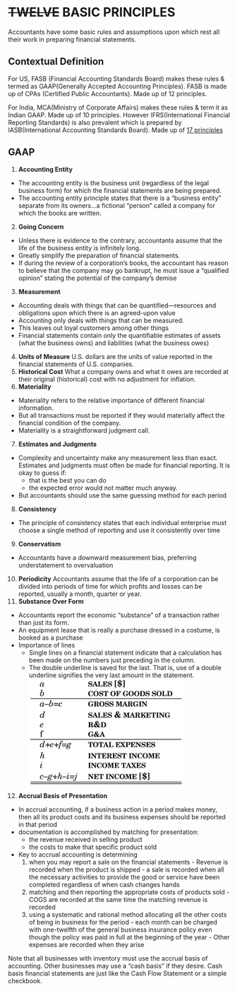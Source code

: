 # ~~TWELVE~~ BASIC PRINCIPLES
Accountants have some basic rules and assumptions upon which rest all their work in preparing financial statements.

## Contextual Definition
For US, FASB (Financial Accounting Standards Board) makes these rules & termed as GAAP(Generally Accepted Accounting Principles). FASB is made up of CPAs (Certified Public Accountants). Made up of 12 principles.

For India, MCA(Ministry of Corporate Affairs) makes these rules & term it as Indian GAAP. Made up of 10 principles. However IFRS(International Financial Reporting Standards) is also prevalent which is prepared by IASB(International Accounting Standards Board). Made up of [17 principles](http://www.ifrs.org/issued-standards/list-of-standards/)

## GAAP

1. **Accounting Entity**
  - The accounting entity is the business unit (regardless of the legal business form) for which the financial statements are being prepared.
  - The accounting entity principle states that there is a “business entity” separate from its owners…a fictional “person” called a company for which the books are written.
2. **Going Concern**
  - Unless there is evidence to the contrary, accountants assume that the life of the business entity is infinitely long.
  - Greatly simplify the preparation of financial statements.
  - If during the review of a corporation’s books, the accountant has reason to believe that the company may go bankrupt, he must issue a “qualified opinion” stating the potential of the company’s demise
3. **Measurement**
 - Accounting deals with things that can be quantified—resources and obligations upon which there is an agreed-upon value
 - Accounting only deals with things that can be measured.
 - This leaves out loyal customers among other things
 - Financial statements contain only the quantifiable estimates of assets (what the business owns) and liabilities (what the business owes)
4. **Units of Measure** U.S. dollars are the units of value reported in the financial statements of U.S. companies.
5. **Historical Cost** What a company owns and what it owes are recorded at their original (historical) cost with no adjustment for inflation.
6. **Materiality**
  - Materiality refers to the relative importance of different financial information.
  - But all transactions must be reported if they would materially affect the financial condition of the company.
  - Materiality is a straightforward judgment call.
7. **Estimates and Judgments**
  - Complexity and uncertainty make any measurement less than exact. Estimates and judgments must often be made for financial reporting. It is okay to guess if:
    - that is the best you can do
    - the expected error would not matter much anyway.
  - But accountants should use the same guessing method for each period
8. **Consistency**
  - The principle of consistency states that each individual enterprise must choose a single method of reporting and use it consistently over time
9. **Conservatism**
  - Accountants have a downward measurement bias, preferring understatement to overvaluation
10. **Periodicity** Accountants assume that the life of a corporation can be divided into periods of time for which profits and losses can be reported, usually a month, quarter or year.
11. **Substance Over Form**
  - Accountants report the economic “substance” of a transaction rather than just its form.
  - An equipment lease that is really a purchase dressed in a costume, is booked as a purchase
  - Importance of lines
      - Single lines on a financial statement indicate that a calculation has been made on the numbers just preceding in the column.
      - The double underline is saved for the last. That is, use of a double underline signifies the very last amount in the statement.
  ![importance of lines](img1.jpg)
12. **Accrual Basis of Presentation**
  - In accrual accounting, if a business action in a period makes money, then all its product costs and its business expenses should be reported in that period
  - documentation is accomplished by matching for presentation:
      - the revenue received in selling product
      - the costs to make that specific product sold
  - Key to accrual accounting is determining
      1. when you may report a sale on the financial statements
        - Revenue is recorded when the product is shipped
        - a sale is recorded when all the necessary activities to provide the good or service have been completed regardless of when cash changes hands
      2. matching and then reporting the appropriate costs of products sold
        - COGS are recorded at the same time the matching revenue is recorded
      3. using a systematic and rational method allocating all the other costs of being in business for the period
        - each month can be charged with one-twelfth of the general business insurance policy even though the policy was paid in full at the beginning of the year
        - Other expenses are recorded when they arise

Note that all businesses with inventory must use the accrual basis of accounting. Other businesses may use a “cash basis” if they desire. Cash basis financial statements are just like the Cash Flow Statement or a simple checkbook.
